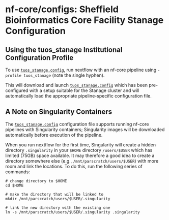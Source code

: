 # nf-core/configs: Sheffield Bioinformatics Core Facility Stanage Configuration

## Using the tuos_stanage Institutional Configuration Profile

To use [`tuos_stanage.config`](../conf/tuos_stanage.config), run nextflow with an nf-core pipeline using `-profile tuos_stanage` (note the single hyphen).

This will download and launch [`tuos_stanage.config`](../conf/tuos_stanage.config) which has been pre-configured with a setup suitable for the Stanage cluster and will automatically load the appropriate pipeline-specific configuration file.

## A Note on Singularity Containers

The [`tuos_stanage.config`](../conf/tuos_stanage.config) configuration file supports running nf-core pipelines with Singularity containers; Singularity images will be downloaded automatically before execution of the pipeline.

When you run nextflow for the first time, Singularity will create a hidden directory `.singularity` in your `$HOME` directory `/users/$USER` which has limited (75GB) space available. It may therefore a good idea to create a directory somewhere else (e.g., `/mnt/parscratch/users/$USER`) with more room and link the locations. To do this, run the following series of commands:

```shell
# change directory to $HOME
cd $HOME

# make the directory that will be linked to
mkdir /mnt/parscratch/users/$USER/.singularity

# link the new directory with the existing one
ln -s /mnt/parscratch/users/$USER/.singularity .singularity
```
